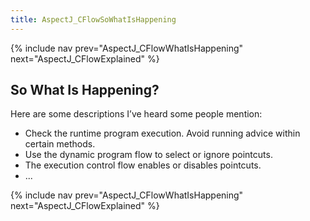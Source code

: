 ```yaml
---
title: AspectJ_CFlowSoWhatIsHappening
---
```

{% include nav prev="AspectJ_CFlowWhatIsHappening" next="AspectJ_CFlowExplained" %}

## So What Is Happening?
Here are some descriptions I’ve heard some people mention:
* Check the runtime program execution. Avoid running advice within certain methods.
* Use the dynamic program flow to select or ignore pointcuts.
* The execution control flow enables or disables pointcuts.
* ...

{% include nav prev="AspectJ_CFlowWhatIsHappening" next="AspectJ_CFlowExplained" %}
